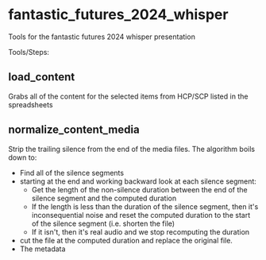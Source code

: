 # fantastic_futures_2024_whisper
Tools for the fantastic futures 2024 whisper presentation

Tools/Steps:

## load_content
Grabs all of the content for the selected items from HCP/SCP listed in the 
spreadsheets 

## normalize_content_media
Strip the trailing silence from the end of the media files.  The algorithm
boils down to:
* Find all of the silence segments
* starting at the end and working backward look at each silence segment:
    * Get the length of the non-silence duration between the end of the silence
      segment and the computed duration
    * If the length is less than the duration of the silence segment, then it's
      inconsequential noise and reset the computed duration to the start of the
      silence segment (i.e. shorten the file)
    * If it isn't, then it's real audio and we stop recomputing the duration
* cut the file at the computed duration and replace the original file.
* The metadata 

